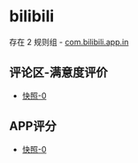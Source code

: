 # bilibili

存在 2 规则组 - [com.bilibili.app.in](/src/apps/com.bilibili.app.in.ts)

## 评论区-满意度评价

- [快照-0](https://i.gkd.li/import/import/13115189)

## APP评分

- [快照-0](https://i.gkd.li/import/import/13180746)
